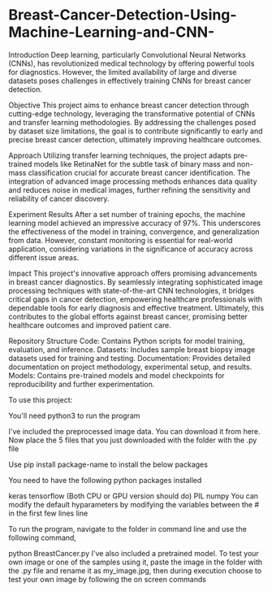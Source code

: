 # Breast-Cancer-Detection-Using-Machine-Learning-and-CNN-
Introduction
Deep learning, particularly Convolutional Neural Networks (CNNs), has revolutionized medical technology by offering powerful tools for diagnostics. However, the limited availability of large and diverse datasets poses challenges in effectively training CNNs for breast cancer detection.

Objective
This project aims to enhance breast cancer detection through cutting-edge technology, leveraging the transformative potential of CNNs and transfer learning methodologies. By addressing the challenges posed by dataset size limitations, the goal is to contribute significantly to early and precise breast cancer detection, ultimately improving healthcare outcomes.

Approach
Utilizing transfer learning techniques, the project adapts pre-trained models like RetinaNet for the subtle task of binary mass and non-mass classification crucial for accurate breast cancer identification. The integration of advanced image processing methods enhances data quality and reduces noise in medical images, further refining the sensitivity and reliability of cancer discovery.

Experiment Results
After a set number of training epochs, the machine learning model achieved an impressive accuracy of 97%. This underscores the effectiveness of the model in training, convergence, and generalization from data. However, constant monitoring is essential for real-world application, considering variations in the significance of accuracy across different issue areas.

Impact
This project's innovative approach offers promising advancements in breast cancer diagnostics. By seamlessly integrating sophisticated image processing techniques with state-of-the-art CNN technologies, it bridges critical gaps in cancer detection, empowering healthcare professionals with dependable tools for early diagnosis and effective treatment. Ultimately, this contributes to the global efforts against breast cancer, promising better healthcare outcomes and improved patient care.

Repository Structure
Code: Contains Python scripts for model training, evaluation, and inference.
Datasets: Includes sample breast biopsy image datasets used for training and testing.
Documentation: Provides detailed documentation on project methodology, experimental setup, and results.
Models: Contains pre-trained models and model checkpoints for reproducibility and further experimentation.

To use this project:

You'll need python3 to run the program

I've included the preprocessed image data. You can download it from here. Now place the 5 files that you just downloaded with the folder with the .py file

Use pip install package-name to install the below packages

You need to have the following python packages installed

keras
tensorflow (Both CPU or GPU version should do)
PIL
numpy
You can modify the default hyparameters by modifying the variables between the # in the first few lines line

To run the program, navigate to the folder in command line and use the following command,

python BreastCancer.py
I've also included a pretrained model. To test your own image or one of the samples using it, paste the image in the folder with the .py file and rename it as my_image.jpg, then during execution choose to test your own image by following the on screen commands
